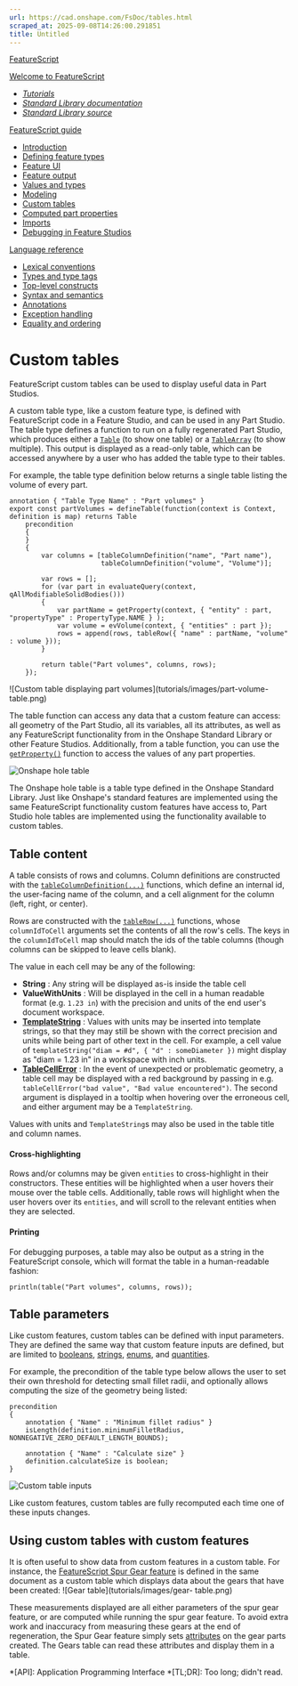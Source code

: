 ```yaml
---
url: https://cad.onshape.com/FsDoc/tables.html
scraped_at: 2025-09-08T14:26:00.291851
title: Untitled
---
```


[FeatureScript](index.html)

[Welcome to FeatureScript](index.html)

  * [_Tutorials_](tutorials/create-a-slot-feature.html)
  * [ _Standard Library documentation_](library.html)
  * [ _Standard Library source_](/documents/12312312345abcabcabcdeff)

[FeatureScript guide](intro.html)

  * [Introduction](intro.html)
  * [Defining feature types](feature-types.html)
  * [Feature UI](uispec.html)
  * [Feature output](output.html)
  * [Values and types](variables.html)
  * [Modeling](modeling.html)
  * [Custom tables](tables.html)
  * [Computed part properties](computed-part-properties.html)
  * [Imports](imports.html)
  * [Debugging in Feature Studios](debugging-in-feature-studios.html)

[Language reference](tokens.html)

  * [Lexical conventions](tokens.html)
  * [Types and type tags](type-tags.html)
  * [Top-level constructs](top-level.html)
  * [Syntax and semantics](syntax.html)
  * [Annotations](annotations.html)
  * [Exception handling](exceptions.html)
  * [Equality and ordering](relational.html)

# Custom tables

FeatureScript custom tables can be used to display useful data in Part
Studios.

A custom table type, like a custom feature type, is defined with FeatureScript
code in a Feature Studio, and can be used in any Part Studio. The table type
defines a function to run on a fully regenerated Part Studio, which produces
either a [`Table`](library.html#Table) (to show one table) or a
[`TableArray`](library.html#TableArray) (to show multiple). This output is
displayed as a read-only table, which can be accessed anywhere by a user who
has added the table type to their tables.

For example, the table type definition below returns a single table listing
the volume of every part.

    
    
    annotation { "Table Type Name" : "Part volumes" }
    export const partVolumes = defineTable(function(context is Context, definition is map) returns Table
        precondition
        {
        }
        {
            var columns = [tableColumnDefinition("name", "Part name"),
                           tableColumnDefinition("volume", "Volume")];
    
            var rows = [];
            for (var part in evaluateQuery(context, qAllModifiableSolidBodies()))
            {
                var partName = getProperty(context, { "entity" : part, "propertyType" : PropertyType.NAME } );
                var volume = evVolume(context, { "entities" : part });
                rows = append(rows, tableRow({ "name" : partName, "volume" : volume }));
            }
    
            return table("Part volumes", columns, rows);
        });
    

![Custom table displaying part volumes](tutorials/images/part-volume-
table.png)

The table function can access any data that a custom feature can access: all
geometry of the Part Studio, all its variables, all its attributes, as well as
any FeatureScript functionality from in the Onshape Standard Library or other
Feature Studios. Additionally, from a table function, you can use the
[`getProperty()`](library.html#getProperty-Context-map) function to access the
values of any part properties.

![Onshape hole table](tutorials/images/hole-table.png)

The Onshape hole table is a table type defined in the Onshape Standard
Library. Just like Onshape's standard features are implemented using the same
FeatureScript functionality custom features have access to, Part Studio hole
tables are implemented using the functionality available to custom tables.

## Table content

A table consists of rows and columns. Column definitions are constructed with
the [`tableColumnDefinition(...)`](library.html#tableColumnDefinition-string-)
functions, which define an internal id, the user-facing name of the column,
and a cell alignment for the column (left, right, or center).

Rows are constructed with the [`tableRow(...)`](library.html#tableRow-map)
functions, whose `columnIdToCell` arguments set the contents of all the row's
cells. The keys in the `columnIdToCell` map should match the ids of the table
columns (though columns can be skipped to leave cells blank).

The value in each cell may be any of the following:

  * **String** : Any string will be displayed as-is inside the table cell
  * **ValueWithUnits** : Will be displayed in the cell in a human readable format (e.g. `1.23 in`) with the precision and units of the end user's document workspace.
  * **[TemplateString](library.html#TemplateString)** : Values with units may be inserted into template strings, so that they may still be shown with the correct precision and units while being part of other text in the cell. For example, a cell value of `templateString("diam = #d", { "d" : someDiameter })` might display as "diam = 1.23 in" in a workspace with inch units.
  * **[TableCellError](library.html#TableCellError)** : In the event of unexpected or problematic geometry, a table cell may be displayed with a red background by passing in e.g. `tableCellError("bad value", "Bad value encountered")`. The second argument is displayed in a tooltip when hovering over the erroneous cell, and either argument may be a `TemplateString`.

Values with units and `TemplateString`s may also be used in the table title
and column names.

#### Cross-highlighting

Rows and/or columns may be given `entities` to cross-highlight in their
constructors. These entities will be highlighted when a user hovers their
mouse over the table cells. Additionally, table rows will highlight when the
user hovers over its `entities`, and will scroll to the relevant entities when
they are selected.

#### Printing

For debugging purposes, a table may also be output as a string in the
FeatureScript console, which will format the table in a human-readable
fashion:

    
    
    println(table("Part volumes", columns, rows));
    

## Table parameters

Like custom features, custom tables can be defined with input parameters. They
are defined the same way that custom feature inputs are defined, but are
limited to [booleans](uispec.html#booleans), [strings](uispec.html#strings),
[enums](uispec.html#enums), and [quantities](uispec.html#quantities).

For example, the precondition of the table type below allows the user to set
their own threshold for detecting small fillet radii, and optionally allows
computing the size of the geometry being listed:

    
    
    precondition
    {
        annotation { "Name" : "Minimum fillet radius" }
        isLength(definition.minimumFilletRadius, NONNEGATIVE_ZERO_DEFAULT_LENGTH_BOUNDS);
    
        annotation { "Name" : "Calculate size" }
        definition.calculateSize is boolean;
    }
    

![Custom table inputs](tutorials/images/fillet-radius-input.png)

Like custom features, custom tables are fully recomputed each time one of
these inputs changes.

## Using custom tables with custom features

It is often useful to show data from custom features in a custom table. For
instance, the [FeatureScript Spur Gear
feature](https://cad.onshape.com/documents/5742c8cde4b06c68b362d748/w/b493e0cb681bbf9497d9f4b3/e/baf861561c7a73e43fc319b4)
is defined in the same document as a custom table which displays data about
the gears that have been created: ![Gear table](tutorials/images/gear-
table.png)

These measurements displayed are all either parameters of the spur gear
feature, or are computed while running the spur gear feature. To avoid extra
work and inaccuracy from measuring these gears at the end of regeneration, the
Spur Gear feature simply sets [attributes](library.html#module-attributes.fs)
on the gear parts created. The Gears table can read these attributes and
display them in a table.

  *[API]: Application Programming Interface
  *[TL;DR]: Too long; didn't read.

